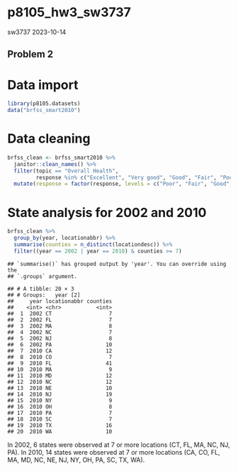 p8105_hw3_sw3737
================
sw3737
2023-10-14

## Problem 2

# Data import

``` r
library(p8105.datasets)
data("brfss_smart2010")
```

# Data cleaning

``` r
brfss_clean <- brfss_smart2010 %>% 
  janitor::clean_names() %>%
  filter(topic == "Overall Health", 
         response %in% c("Excellent", "Very good", "Good", "Fair", "Poor")) %>% 
  mutate(response = factor(response, levels = c("Poor", "Fair", "Good", "Very good", "Excellent")))
```

# State analysis for 2002 and 2010

``` r
brfss_clean %>%
  group_by(year, locationabbr) %>%
  summarise(counties = n_distinct(locationdesc)) %>%
  filter((year == 2002 | year == 2010) & counties >= 7)
```

    ## `summarise()` has grouped output by 'year'. You can override using the
    ## `.groups` argument.

    ## # A tibble: 20 × 3
    ## # Groups:   year [2]
    ##     year locationabbr counties
    ##    <int> <chr>           <int>
    ##  1  2002 CT                  7
    ##  2  2002 FL                  7
    ##  3  2002 MA                  8
    ##  4  2002 NC                  7
    ##  5  2002 NJ                  8
    ##  6  2002 PA                 10
    ##  7  2010 CA                 12
    ##  8  2010 CO                  7
    ##  9  2010 FL                 41
    ## 10  2010 MA                  9
    ## 11  2010 MD                 12
    ## 12  2010 NC                 12
    ## 13  2010 NE                 10
    ## 14  2010 NJ                 19
    ## 15  2010 NY                  9
    ## 16  2010 OH                  8
    ## 17  2010 PA                  7
    ## 18  2010 SC                  7
    ## 19  2010 TX                 16
    ## 20  2010 WA                 10

In 2002, 6 states were observed at 7 or more locations (CT, FL, MA, NC,
NJ, PA). In 2010, 14 states were observed at 7 or more locations (CA,
CO, FL, MA, MD, NC, NE, NJ, NY, OH, PA, SC, TX, WA).
